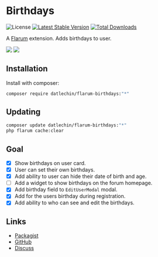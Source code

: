 # Birthdays

![License](https://img.shields.io/badge/license-MIT-blue.svg) [![Latest Stable Version](https://img.shields.io/packagist/v/datlechin/flarum-birthdays.svg)](https://packagist.org/packages/datlechin/flarum-birthdays) [![Total Downloads](https://img.shields.io/packagist/dt/datlechin/flarum-birthdays.svg)](https://packagist.org/packages/datlechin/flarum-birthdays)

A [Flarum](http://flarum.org) extension. Adds birthdays to user.

![](https://i.imgur.com/jfkTnp2.png)
![](https://i.imgur.com/vUtUvIS.png)

## Installation

Install with composer:

```sh
composer require datlechin/flarum-birthdays:"*"
```

## Updating

```sh
composer update datlechin/flarum-birthdays:"*"
php flarum cache:clear
```

## Goal

- [x] Show birthdays on user card.
- [x] User can set their own birthdays.
- [x] Add ability to user can hide their date of birth and age.
- [ ] Add a widget to show birthdays on the forum homepage.
- [x] Add birthday field to `EditUserModal` modal.
- [x] Add for the users birthday during registration.
- [x] Add ability to who can see and edit the birthdays.

## Links

- [Packagist](https://packagist.org/packages/datlechin/flarum-birthdays)
- [GitHub](https://github.com/datlechin/flarum-birthdays)
- [Discuss](https://discuss.flarum.org/d/29793)
